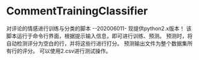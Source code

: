 # CommentTrainingClassifier
对评论的情感进行训练与分类的脚本
--202006011-
现提供python2.x版本！
该脚本运行于命令行界面，根据提示输入信息，即可进行训练、预测。
预测时，将自动检测评分为空白的行，并将这些行进行打分。
预测输出文件为整个数据集所有行的评分。
可以使用2.csv进行测试操作。
